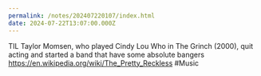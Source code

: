 ```yaml
---
permalink: /notes/202407220107/index.html
date: 2024-07-22T13:07:00.000Z
---
```


TIL Taylor Momsen, who played Cindy Lou Who in The Grinch (2000), quit acting and started a band that have some absolute bangers https://en.wikipedia.org/wiki/The_Pretty_Reckless #Music
